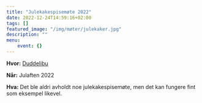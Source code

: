 ```yaml
---
title: "Julekakespisemøte 2022"
date: 2022-12-24T14:59:16+02:00
tags: []
featured_image: "/img/møter/julekaker.jpg"
description: ""
menu:
    event: {}
---
```


**Hvor:** [Duddelibu](https://www.google.com/maps/place/Duddelibu/@63.2766037,10.9887312,56180m/data=!3m1!1e3!4m10!1m2!2m1!1sduddelibu!3m6!1s0x466d19000f80b0b5:0x88382045b2a6b903!8m2!3d63.2826636!4d10.9046015!15sCglkdWRkZWxpYnWSAQtzcG9ydHNfY2x1YuABAA!16s%2Fg%2F11w8kcf8r_?entry=ttu&g_ep=EgoyMDI0MDgyNy4wIKXMDSoASAFQAw%3D%3D)

**Når:** Julaften 2022

**Hva:** Det ble aldri avholdt noe julekakespisemøte, men det kan fungere fint som eksempel likevel.
